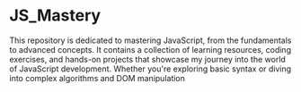 # JS_Mastery
This repository is dedicated to mastering JavaScript, from the fundamentals to advanced concepts. It contains a collection of learning resources, coding exercises, and hands-on projects that showcase my journey into the world of JavaScript development. Whether you're exploring basic syntax or diving into complex algorithms and DOM manipulation
